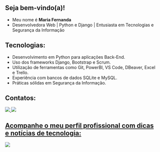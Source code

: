 

 <div>
  
  ## Seja bem-vindo(a)! 
 - Meu nome é <b>Maria Fernanda</b>
 - Desenvolvedora Web | Python e Django | Entusiasta em Tecnologias e Segurança da Informação

  ## Tecnologias: 
- Desenvolvimento em Python para aplicações Back-End.
- Uso dos frameworks Django, Bootstrap e Scrum.
- Utilização de ferramentas como Git, PowerBI, VS Code, DBeaver, Excel e Trello.
- Experiência com bancos de dados SQLite e MySQL.
- Práticas sólidas em Segurança da Informação.



## Contatos:
<div> 
  <a href="https://www.linkedin.com/in/mariafernandablois/"><img src="https://img.shields.io/badge/LinkedIn -0077B5?style=for-the-badge&logo=linkedin&logoColor=white"/> 
  <a href= "mailto:mariafernandaximenesblois@gmail.com"><img src= "https://img.shields.io/badge/Gmail-D14836?style=for-the-badge&logo=gmail&logoColor=white"/>                               </div>

## Acompanhe o meu perfil profissional com dicas e notícias de tecnologia:
 <a href="https://www.instagram.com/mf.tech01/" target="_blank"><img src="https://img.shields.io/badge/MF.tech01-E4405F?style=for-the-badge&logo=instagram&logoColor=white" target="_blank">

</div>

<!--
**Nandabdev/nandabdev** is a ✨ _special_ ✨ repository because its `README.md` (this file) appears on your GitHub profile.

Here are some ideas to get you started:

- 🔭 I’m currently working on ...
- 🌱 I’m currently learning ...
- 👯 I’m looking to collaborate on ...
- 🤔 I’m looking for help with ...
- 💬 Ask me about ...
- 📫 How to reach me: ...
- 😄 Pronouns: ...
- ⚡ Fun fact: ...
-->
